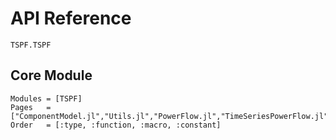 # API Reference

```@docs
TSPF.TSPF
```

## Core Module

```@autodocs
Modules = [TSPF]
Pages   = ["ComponentModel.jl","Utils.jl","PowerFlow.jl","TimeSeriesPowerFlow.jl"]
Order   = [:type, :function, :macro, :constant]
```